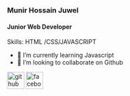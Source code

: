 ### Munir Hossain Juwel
#### Junior  Web Developer

Skills: HTML /CSS/JAVASCRIPT 

- 🌱 I’m currently learning Javascript  
- 👯 I’m looking to collaborate on Github  


[<img src='https://cdn.jsdelivr.net/npm/simple-icons@3.0.1/icons/github.svg' alt='github' height='40'>](https://github.com/devolopermunir)  [<img src='https://cdn.jsdelivr.net/npm/simple-icons@3.0.1/icons/facebook.svg' alt='facebook' height='40'>](https://www.facebook.com/https://www.facebook.com/hasanfarabe.77)  

